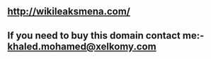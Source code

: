 ## http://wikileaksmena.com/


## If you need to buy this domain contact me:- khaled.mohamed@xelkomy.com

